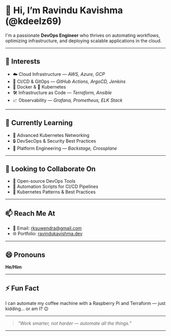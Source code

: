 # 👋 Hi, I’m Ravindu Kavishma (@kdeelz69)

I'm a passionate **DevOps Engineer** who thrives on automating workflows, optimizing infrastructure, and deploying scalable applications in the cloud.

---

## 👀 Interests
- ☁️ Cloud Infrastructure — *AWS, Azure, GCP*
- 🔁 CI/CD & GitOps — *GitHub Actions, ArgoCD, Jenkins*
- 🐳 Docker & 🧠 Kubernetes
- 🛠️ Infrastructure as Code — *Terraform, Ansible*
- 📈 Observability — *Grafana, Prometheus, ELK Stack*

---

## 🌱 Currently Learning
- 🧬 Advanced Kubernetes Networking
- 🔒 DevSecOps & Security Best Practices
- 🧩 Platform Engineering — *Backstage, Crossplane*

---

## 🤝 Looking to Collaborate On
- 🧰 Open-source DevOps Tools
- 🚀 Automation Scripts for CI/CD Pipelines
- 🧭 Kubernetes Patterns & Best Practices

---

## 📫 Reach Me At
- 📧 Email: [rksuwendra@gmail.com](mailto:rksuwendra@gmail.com)
- 🌐 Portfolio: [ravindukavishma.dev](https://your-portfolio-link.com)

---

## 😄 Pronouns
**He/Him**

---

## ⚡ Fun Fact
I can automate my coffee machine with a Raspberry Pi and Terraform — just kidding... or am I? 😉

---

> _“Work smarter, not harder — automate all the things.”_

---

<!---
kdeelz69/kdeelz69 is a ✨ special ✨ repository because its `README.md` (this file) appears on your GitHub profile.
You can click the Preview link to take a look at your changes.
--->
